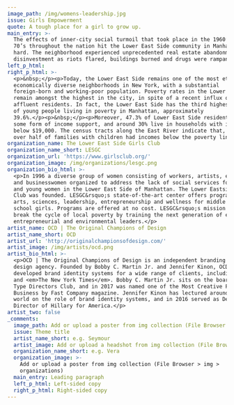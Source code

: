 ```yaml
---
image_path: /img/womens-leadership.jpg
issue: Girls Empowerment
quote: A tough place for a girl to grow up.
main_entry: >-
  The effects of inner-city social turmoil that took place in the 1960’s and
  70’s throughout the nation hit the Lower East Side community in Manhattan very
  hard. The neighborhood experienced unprecedented real estate abandonment and
  disinvestment as riots flared, buildings burned and drugs were rampant.
left_p_html:
right_p_html: >-
  <p>&nbsp;</p><p>Today, the Lower East Side remains one of the most ethnically and
  economically diverse neighborhoods in New York, with a substantial
  foreign-born and working-poor population. Poverty rates in the Lower East Side
  remain amongst the highest in the city, in spite of a recent influx of
  affluent residents. In fact, the Lower East Side has the third highest number
  of young people living in poverty in Manhattan, approximately
  39.6%.</p><p>&nbsp;</p><p>Moreover, 47.3% of Lower East Side residents are on
  some form of income support, and around 30% live in households with incomes
  below $19,000. The census tracts along the East River indicate that, in 2010,
  over half of families with children had incomes below the poverty line.</p>
organization_name: The Lower East Side Girls Club
organization_name_short: LESGC
organization_url: 'https://www.girlsclub.org/'
organization_image: /img/organizations/lesgc.png
organization_bio_html: >-
  <p>In 1996 a diverse group of women consisting of workers, artists, educators
  and businesswomen organized to address the lack of social services for girls
  and young women in the Lower East Side of Manhattan. The Lower Eastside Girls
  Club was founded. LESGC&rsquo;s state-of-the-art center offers programs in the
  arts, sciences, leadership, entrepreneurship and wellness for middle and high
  school girls. Programs are offered at no cost. LESGC&rsquo;s mission is to
  break the cycle of local poverty by training the next generation of ethical,
  entrepreneurial and environmental leaders.</p>
artist_name: OCD | The Original Champions of Design
artist_name_short: OCD
artist_url: 'http://originalchampionsofdesign.com/'
artist_image: /img/artists/ocd.png
artist_bio_html: >-
  <p>OCD | The Original Champions of Design is an independent branding and
  design agency. Founded by Bobby C. Martin Jr. and Jennifer Kinon, OCD has
  developed brand identity systems for a wide range of clients, including MTV
  and <em>The New York Times</em>. Bobby C. Martin Jr. sits on the board of the
  Type Directors Club, and in 2017 was named one of the Most Creative People in
  Business by Fast Company magazine. Jennifer Kinon has lectured around the
  world on the role of brand identity systems, and in 2016 served as Design
  Director of Hillary for America.</p>
artist_two: false
_comments:
  image_path: Add or upload a poster from img collection (File Browser > img > partners)
  issue: Theme title
  artist_name_short: e.g. Seymour
  artist_image: Add or upload a headshot from img collection (File Browser > img > artists)
  organization_name_short: e.g. Vera
  organization_image: >-
    Add or upload a poster from img collection (File Browser > img >
    organizations)
  main_entry: Leading paragraph
  left_p_html: Left-sided copy
  right_p_html: Right-sided copy
---
```



